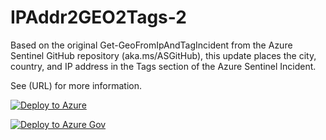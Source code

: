 # IPAddr2GEO2Tags-2

Based on the original Get-GeoFromIpAndTagIncident from the Azure Sentinel GitHub repository (aka.ms/ASGitHub), this update places the city, country, and IP address in the Tags section of the Azure Sentinel Incident.

See (URL) for more information.

[![Deploy to Azure](https://aka.ms/deploytoazurebutton)](https://portal.azure.com/#create/Microsoft.Template/uri/https%3A%2F%2Fraw.githubusercontent.com%2Frod-trent%2FSentinelPlaybooks%2Fmaster%2FIP2GEO2Tags-2%2Fazuredeploy.json)

[![Deploy to Azure Gov](https://aka.ms/deploytoazurebutton)](https://portal.azure.com/#create/Microsoft.Template/uri/https%3A%2F%2Fraw.githubusercontent.com%2Frod-trent%2FSentinelPlaybooks%2Fmaster%2FIP2GEO2Tags-2%2Fazuredeploy.json)

